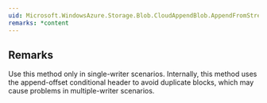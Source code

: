 ```yaml
---  
uid: Microsoft.WindowsAzure.Storage.Blob.CloudAppendBlob.AppendFromStreamAsync(System.IO.Stream,System.Int64,System.Threading.CancellationToken)  
remarks: *content  
---  
```

  
## Remarks  
 Use this method only in single-writer scenarios. Internally, this method uses the append-offset conditional header to avoid duplicate blocks, which may cause problems in multiple-writer scenarios.